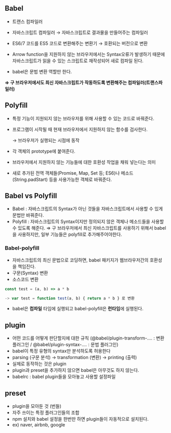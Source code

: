 ## Babel
- 트랜스 컴파일러

- 자바스크립트 컴파일러 → 자바스크립트로 결과물을 만들어주는 컴파일러
- ES6/7 코드를 ES5 코드로 변환해주는 변환기 → 호환되는 버전으로 변환
- Arrow function을 지원하지 않는 브라우저에서는 Syntax오류가 발생하기 때문에 자바스크립트가 읽을 수 있는 스크립트로 재작성되어 새로 컴파일 된다.
- babel은 문법 변환 역할만 한다.

**⇒ 구 브라우저에서도 최신 자바스크립트가 작동하도록 변환해주는 컴파일러(트랜스파일러)**

## Polyfill

- 특정 기능이 지원되지 않는 브라우저를 위해 사용할 수 있는 코드로 바꿔준다.
- 프로그램이 시작될 때 현재 브라우저에서 지원하지 않는 함수를 검사한다.

    → 브라우저가 실행되는 시점에 동작

- 각 객체의 prototype에 붙여준다.
- 브라우저에서 지원하지 않는 기능들에 대한 호환성 작업을 채워 넣는다는 의미
- 새로 추가된 전역 객체들(Promise, Map, Set 등; ES6)나 메소드(String.padStart) 등을 사용가능한 객체로 바꿔준다.

## Babel vs Polyfill

- Babel : 자바스크립트의 Syntax가 아닌 것들을 자바스크립트에서 사용할 수 있게 문법만 바꿔준다.
- Polyfill : 자바스크립트의 Syntax이지만 정의되지 않은 객체나 메소드들을 사용할 수 있도록 해준다.
⇒  구 브라우저에서 최신 자바스크립트를 사용하기 위해서 babel을 사용하지만, 일부 기능들은 polyfill로 추가해주어야한다.

### Babel-polyfill

- 자바스크립트의 최신 문법으로 코딩하면, babel 패키지가 웹브라우저간의 호환성을 책임진다.
- 구문(Syntax) 변환
- 소스코드 변환

```jsx
const test = (a, b) => a * b

-> var test = function test(a, b) { return a * b } 로 변환
```

- babel은 **컴파일** 타임에 실행되고 babel-polyfill은 **런타임**에 실행된다.

## plugin

- 어떤 코드를 어떻게 판단할지에 대한 규칙 (@babel/plugin-transform-.... : 변환 플러그인 / @babel/plugin-syntax-.... : 문법 플러그인)
- babel이 특정 유형의 syntax만 분석하도록 허용한다
- parsing (구문 분석) → transformation (변환) → printing (출력)
- 실제로 동작하는 것은 plugin
- plugin과 preset을 추가하지 않으면 babel은 아무것도 하지 않는다.
- babelrc : babel plugin들을 모아놓고 사용할 설정파일

## preset

- plugin을 모아둔 것 (번들)
- 자주 쓰이는 특정 플러그인들의 조합
- npm 설치와 babel 설정을 한번만 하면 plugin들이 자동적으로 설치된다.
- ex) naver, airbnb, google
